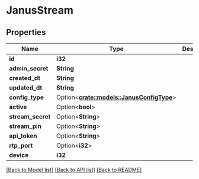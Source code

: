 # JanusStream

## Properties

Name | Type | Description | Notes
------------ | ------------- | ------------- | -------------
**id** | **i32** |  | [readonly]
**admin_secret** | **String** |  | [readonly]
**created_dt** | **String** |  | [readonly]
**updated_dt** | **String** |  | [readonly]
**config_type** | Option<[**crate::models::JanusConfigType**](JanusConfigType.md)> |  | [readonly]
**active** | Option<**bool**> |  | [optional]
**stream_secret** | Option<**String**> |  | [optional]
**stream_pin** | Option<**String**> |  | [optional]
**api_token** | Option<**String**> |  | [optional]
**rtp_port** | Option<**i32**> |  | [optional]
**device** | **i32** |  | [readonly]

[[Back to Model list]](../README.md#documentation-for-models) [[Back to API list]](../README.md#documentation-for-api-endpoints) [[Back to README]](../README.md)



